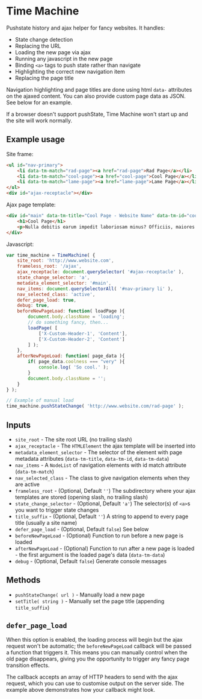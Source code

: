 # Time Machine

Pushstate history and ajax helper for fancy websites. It handles:

- State change detection
- Replacing the URL
- Loading the new page via ajax
- Running any javascript in the new page
- Binding `<a>` tags to push state rather than navigate
- Highlighting the correct new navigation item
- Replacing the page title

Navigation highlighting and page titles are done using html `data-` attributes on the ajaxed content. You can also provide custom page data as JSON. See below for an example.

If a browser doesn't support pushState, Time Machine won't start up and the site will work normally.

## Example usage

Site frame:

```html
<ul id="nav-primary">
	<li data-tm-match="rad-page"><a href="rad-page">Rad Page</a></li>
	<li data-tm-match="cool-page"><a href="cool-page">Cool Page</a></li>
	<li data-tm-match="lame-page"><a href="lame-page">Lame Page</a></li>
</ul>
<div id="ajax-receptacle"></div>
```

Ajax page template:

```html
<div id="main" data-tm-title="Cool Page - Website Name" data-tm-id="cool-page" data-tm-data='{"coolness":"very"}'>
	<h1>Cool Page</h1>
	<p>Nulla debitis earum impedit laboriosam minus? Officiis, maiores atque ea velit minima ex numquam quaerat quisquam? Delectus, hic porro voluptatem quod rem!</p>
</div>
```

Javascript:

```javascript
var time_machine = TimeMachine( {
	site_root: 'http://www.website.com',
	frameless_root: '/ajax',
	ajax_receptacle: document.querySelector( '#ajax-receptacle' ),
	state_change_selector: 'a',
	metadata_element_selector: '#main',
	nav_items: document.querySelectorAll( '#nav-primary li' ),
	nav_selected_class: 'active',
	defer_page_load: true,
	debug: true,
	beforeNewPageLoad: function( loadPage ){
		document.body.className = 'loading';
		// do something fancy, then...
		loadPage( [
			['X-Custom-Header-1', 'Content'],
			['X-Custom-Header-2', 'Content']
		] );
	},
	afterNewPageLoad: function( page_data ){
		if( page_data.coolness === "very" ){
			console.log( 'So cool.' );
		}
		document.body.className = '';
	}
} );

// Example of manual load
time_machine.pushStateChange( 'http://www.website.com/rad-page' );
```

## Inputs

- `site_root` - The site root URL (no trailing slash)
- `ajax_receptacle` - The `HTMLElement` the ajax template will be inserted into
- `metadata_element_selector` - The selector of the element with page metadata attributes (`data-tm-title`, `data-tm-id`, `data-tm-data`)
- `nav_items` - A `NodeList` of navigation elements with id match attribute (`data-tm-match`)
- `nav_selected_class` - The class to give navigation elements when they are active
- `frameless_root` - (Optional, Default `''`) The subdirectory where your ajax templates are stored (opening slash, no trailing slash)
- `state_change_selector` - (Optional, Default `'a'`) The selector(s) of `<a>`s you want to trigger state changes
- `title_suffix` - (Optional, Default `''`) A string to append to every page title (usually a site name)
- `defer_page_load` - (Optional, Default `false`) See below
- `beforeNewPageLoad` - (Optional) Function to run before a new page is loaded
- `afterNewPageLoad` - (Optional) Function to run after a new page is loaded - the first argument is the loaded page's data (`data-tm-data`)
- `debug` - (Optional, Default `false`) Generate console messages

## Methods

- `pushStateChange( url )` - Manually load a new page
- `setTitle( string )` - Manually set the page title (appending `title_suffix`)

## `defer_page_load`

When this option is enabled, the loading process will begin but the ajax request won't be automatic; the `beforeNewPageLoad` callback will be passed a function that triggers it. This means you can manually control when the old page disappears, giving you the opportunity to trigger any fancy page transition effects.

The callback accepts an array of HTTP headers to send with the ajax request, which you can use to customise output on the server side. The example above demonstrates how your callback might look.

